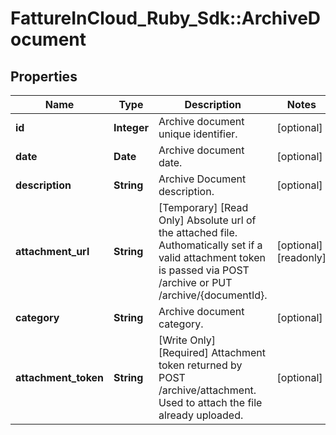 # FattureInCloud_Ruby_Sdk::ArchiveDocument

## Properties

| Name | Type | Description | Notes |
| ---- | ---- | ----------- | ----- |
| **id** | **Integer** | Archive document unique identifier. | [optional] |
| **date** | **Date** | Archive document date. | [optional] |
| **description** | **String** | Archive Document description. | [optional] |
| **attachment_url** | **String** | [Temporary] [Read Only] Absolute url of the attached file. Authomatically set if a valid attachment token is passed via POST /archive or PUT /archive/{documentId}. | [optional][readonly] |
| **category** | **String** | Archive document category. | [optional] |
| **attachment_token** | **String** | [Write Only]  [Required] Attachment token returned by POST /archive/attachment. Used to attach the file already uploaded. | [optional] |

